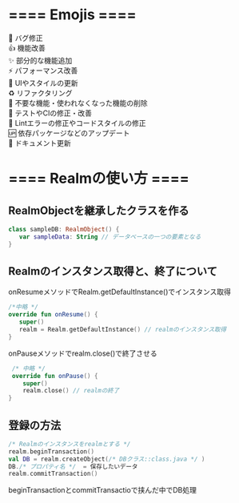 
# ==== Emojis ====
 🐛 バグ修正  
 👍  機能改善  
 ✨  部分的な機能追加  
 ⚡️  パフォーマンス改善  
 💄  UIやスタイルの更新  
 ♻️   リファクタリング  
 🚿  不要な機能・使われなくなった機能の削除  
 💚  テストやCIの修正・改善  
 👕  Lintエラーの修正やコードスタイルの修正  
 🆙  依存パッケージなどのアップデート  
 📝  ドキュメント更新  
 
 # ==== Realmの使い方 ====
 ##  RealmObjectを継承したクラスを作る
 
 ```sampleDB.kt
 class sampleDB: RealmObject() {
    var sampleData: String // データベースの一つの要素となる
}
```

## Realmのインスタンス取得と、終了について
onResumeメソッドでRealm.getDefaultInstance()でインスタンス取得
 
 ```SampleActivity.kt
 /*中略 */
 override fun onResume() {
    super()
    realm = Realm.getDefaultInstance() // realmのインスタンス取得
}
```
 
onPauseメソッドでrealm.close()で終了させる
 
```SampleActivity.kt
 /* 中略 */
 override fun onPause() {
    super()
    realm.close() // realmの終了
}
```

 
 ## 登録の方法
 
 ```sample.kt
 /* Realmのインスタンスをrealmとする */
 realm.beginTransaction()
 val DB = realm.createObject(/* DBクラス::class.java */ )
 DB./* プロパティ名 */  = 保存したいデータ
 realm.commitTransaction()
 ```

beginTransactionとcommitTransactioで挟んだ中でDB処理

